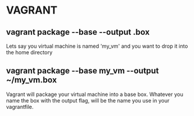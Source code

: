 # VAGRANT

## vagrant package --base <name of vm> --output <path>.box <br />
Lets say you virtual machine is named 'my_vm' and you want to drop it into the home directory <br />

## vagrant package --base my_vm --output ~/my_vm.box <br />
Vagrant will package your virtual machine into a base box. Whatever you name the box with the output flag, will be the name you use in your vagrantfile. <br />
